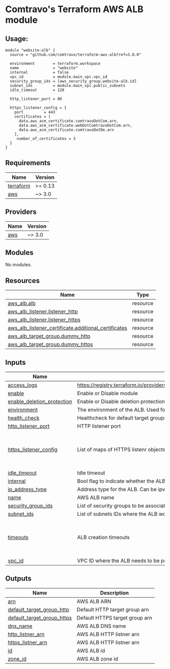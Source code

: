 # Comtravo's Terraform AWS ALB module

## Usage:

```hcl
module "website-alb" {
  source = "github.com/comtravo/terraform-aws-alb?ref=3.0.0"

  environment        = terraform.workspace
  name               = "website"
  internal           = false
  vpc_id             = module.main_vpc.vpc_id
  security_group_ids = [aws_security_group.website-alb.id]
  subnet_ids         = module.main_vpc.public_subnets
  idle_timeout       = 120

  http_listener_port = 80

  https_listener_config = {
    port         = 443
    certificates = [
      data.aws_acm_certificate.comtravoDotCom.arn,
      data.aws_acm_certificate.webDotComtravoDotCom.arn,
      data.aws_acm_certificate.comtravoDotDe.arn
    ],
     number_of_certificates = 3
  }
}
```

## Requirements

| Name | Version |
|------|---------|
| <a name="requirement_terraform"></a> [terraform](#requirement\_terraform) | >= 0.13 |
| <a name="requirement_aws"></a> [aws](#requirement\_aws) | ~> 3.0 |

## Providers

| Name | Version |
|------|---------|
| <a name="provider_aws"></a> [aws](#provider\_aws) | ~> 3.0 |

## Modules

No modules.

## Resources

| Name | Type |
|------|------|
| [aws_alb.alb](https://registry.terraform.io/providers/hashicorp/aws/latest/docs/resources/alb) | resource |
| [aws_alb_listener.listener_http](https://registry.terraform.io/providers/hashicorp/aws/latest/docs/resources/alb_listener) | resource |
| [aws_alb_listener.listener_https](https://registry.terraform.io/providers/hashicorp/aws/latest/docs/resources/alb_listener) | resource |
| [aws_alb_listener_certificate.additional_certificates](https://registry.terraform.io/providers/hashicorp/aws/latest/docs/resources/alb_listener_certificate) | resource |
| [aws_alb_target_group.dummy_http](https://registry.terraform.io/providers/hashicorp/aws/latest/docs/resources/alb_target_group) | resource |
| [aws_alb_target_group.dummy_https](https://registry.terraform.io/providers/hashicorp/aws/latest/docs/resources/alb_target_group) | resource |

## Inputs

| Name | Description | Type | Default | Required |
|------|-------------|------|---------|:--------:|
| <a name="input_access_logs"></a> [access\_logs](#input\_access\_logs) | https://registry.terraform.io/providers/hashicorp/aws/latest/docs/resources/elb#access_logs | `map` | `{}` | no |
| <a name="input_enable"></a> [enable](#input\_enable) | Enable or Disable module | `bool` | `true` | no |
| <a name="input_enable_deletion_protection"></a> [enable\_deletion\_protection](#input\_enable\_deletion\_protection) | Enable or Disable deletion protection | `bool` | `true` | no |
| <a name="input_environment"></a> [environment](#input\_environment) | The environment of the ALB. Used for tagging | `string` | n/a | yes |
| <a name="input_health_check"></a> [health\_check](#input\_health\_check) | Healthcheck for default target groups | `map(string)` | `{}` | no |
| <a name="input_http_listener_port"></a> [http\_listener\_port](#input\_http\_listener\_port) | HTTP listener port | `number` | `80` | no |
| <a name="input_https_listener_config"></a> [https\_listener\_config](#input\_https\_listener\_config) | List of maps of HTTPS listenr objects | <pre>object({<br>    port                   = string,<br>    certificates           = list(string),<br>    number_of_certificates = number<br>  })</pre> | `null` | no |
| <a name="input_idle_timeout"></a> [idle\_timeout](#input\_idle\_timeout) | Idle timeout | `number` | `60` | no |
| <a name="input_internal"></a> [internal](#input\_internal) | Bool flag to indicate whether the ALB is internal or external | `bool` | `true` | no |
| <a name="input_ip_address_type"></a> [ip\_address\_type](#input\_ip\_address\_type) | Address type for the ALB. Can be ipv4 or dual | `string` | `"ipv4"` | no |
| <a name="input_name"></a> [name](#input\_name) | AWS ALB name | `string` | n/a | yes |
| <a name="input_security_group_ids"></a> [security\_group\_ids](#input\_security\_group\_ids) | List of security groups to be associated with the ALB | `list(string)` | n/a | yes |
| <a name="input_subnet_ids"></a> [subnet\_ids](#input\_subnet\_ids) | List of subnets IDs where the ALB would be serving | `list(string)` | n/a | yes |
| <a name="input_timeouts"></a> [timeouts](#input\_timeouts) | ALB creation timeouts | <pre>object({<br>    create = string,<br>    delete = string,<br>    update = string<br>  })</pre> | <pre>{<br>  "create": "10m",<br>  "delete": "10m",<br>  "update": "10m"<br>}</pre> | no |
| <a name="input_vpc_id"></a> [vpc\_id](#input\_vpc\_id) | VPC ID where the ALB needs to be provisioned | `string` | n/a | yes |

## Outputs

| Name | Description |
|------|-------------|
| <a name="output_arn"></a> [arn](#output\_arn) | AWS ALB ARN |
| <a name="output_default_target_group_http"></a> [default\_target\_group\_http](#output\_default\_target\_group\_http) | Default HTTP target group arn |
| <a name="output_default_target_group_https"></a> [default\_target\_group\_https](#output\_default\_target\_group\_https) | Default HTTPS target group arn |
| <a name="output_dns_name"></a> [dns\_name](#output\_dns\_name) | AWS ALB DNS name |
| <a name="output_http_listner_arn"></a> [http\_listner\_arn](#output\_http\_listner\_arn) | AWS ALB HTTP listner arn |
| <a name="output_https_listner_arn"></a> [https\_listner\_arn](#output\_https\_listner\_arn) | AWS ALB HTTP listner arn |
| <a name="output_id"></a> [id](#output\_id) | AWS ALB id |
| <a name="output_zone_id"></a> [zone\_id](#output\_zone\_id) | AWS ALB zone id |
